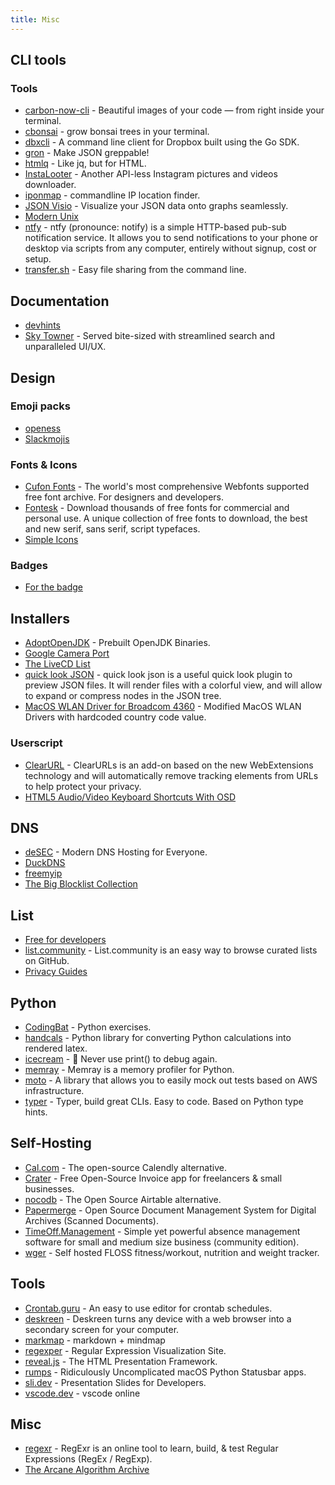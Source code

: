 ```yaml
---
title: Misc
---
```



## CLI tools


### Tools
- [carbon-now-cli](https://github.com/mixn/carbon-now-cli) - Beautiful images of your code — from right inside your terminal.
- [cbonsai](https://gitlab.com/jallbrit/cbonsai) - grow bonsai trees in your terminal.
- [dbxcli](https://github.com/dropbox/dbxcli) - A command line client for Dropbox built using the Go SDK.
- [gron](https://github.com/tomnomnom/gron) - Make JSON greppable!
- [htmlq](https://github.com/mgdm/htmlq) - Like jq, but for HTML.
- [InstaLooter](https://github.com/althonos/InstaLooter) - Another API-less Instagram pictures and videos downloader.
- [iponmap](https://github.com/nogizhopaboroda/iponmap) - commandline IP location finder.
- [JSON Visio](https://github.com/AykutSarac/jsonvisio.com) - Visualize your JSON data onto graphs seamlessly.
- [Modern Unix](https://github.com/ibraheemdev/modern-unix)
- [ntfy](https://ntfy.sh/) - ntfy (pronounce: notify) is a simple HTTP-based pub-sub notification service. It allows you to send notifications to your phone or desktop via scripts from any computer, entirely without signup, cost or setup.
- [transfer.sh](https://transfer.sh/) - Easy file sharing from the command line.


## Documentation
- [devhints](https://devhints.io)
- [Sky Towner](https://skytowner.com) - Served bite-sized with streamlined search and unparalleled UI/UX.

## Design
### Emoji packs
- [openess](https://emoji.openess.dev)
- [Slackmojis](https://slackmojis.com)

### Fonts & Icons
- [Cufon Fonts](https://www.cufonfonts.com/) - The world's most comprehensive Webfonts supported free font archive. For designers and developers.
- [Fontesk](https://fontesk.com/) - Download thousands of free fonts for commercial and personal use. A unique collection of free fonts to download, the best and new serif, sans serif, script typefaces.
- [Simple Icons](https://simpleicons.org)

### Badges
- [For the badge](https://forthebadge.com/)

## Installers
- [AdoptOpenJDK](https://adoptopenjdk.net) - Prebuilt OpenJDK Binaries.
- [Google Camera Port](https://www.celsoazevedo.com/files/android/google-camera/)
- [The LiveCD List](https://livecdlist.com)
- [quick look JSON](http://www.sagtau.com/quicklookjson.html) - quick look json is a useful quick look plugin to preview JSON files. It will render files with a colorful view, and will allow to expand or compress nodes in the JSON tree.
- [MacOS WLAN Driver for Broadcom 4360](https://github.com/alessandro893/MacOS-WLAN-Driver) - Modified MacOS WLAN Drivers with hardcoded country code value.

### Userscript
- [ClearURL](https://github.com/ClearURLs/Addon/) - ClearURLs is an add-on based on the new WebExtensions technology and will automatically remove tracking elements from URLs to help protect your privacy.
- [HTML5 Audio/Video Keyboard Shortcuts With OSD](https://greasyfork.org/en/scripts/390508-html5-audio-video-keyboard-shortcuts-with-osd)

## DNS
- [deSEC](https://desec.io) - Modern DNS Hosting for Everyone.
- [DuckDNS](https://www.duckdns.org)
- [freemyip](https://www.freemyip.com)
- [The Big Blocklist Collection](https://firebog.net)

## List
- [Free for developers](https://free-for.dev/#/)
- [list.community](https://list.community) - List.community is an easy way to browse curated lists on GitHub.
- [Privacy Guides](https://privacyguides.org)


## Python
- [CodingBat](https://codingbat.com/python) - Python exercises.
- [handcals](https://github.com/connorferster/handcalcs) - Python library for converting Python calculations into rendered latex.
- [icecream](https://github.com/gruns/icecream) - 🍦 Never use print() to debug again.
- [memray](https://github.com/bloomberg/memray) - Memray is a memory profiler for Python.
- [moto](https://github.com/spulec/moto) - A library that allows you to easily mock out tests based on AWS infrastructure.
- [typer](https://github.com/tiangolo/typer) - Typer, build great CLIs. Easy to code. Based on Python type hints.


## Self-Hosting
- [Cal.com](https://cal.com/) - The open-source Calendly alternative.
- [Crater](https://craterapp.com) - Free Open-Source Invoice app for freelancers & small businesses.
- [nocodb](https://github.com/nocodb/nocodb) - The Open Source Airtable alternative.
- [Papermerge](https://github.com/ciur/papermerge) - Open Source Document Management System for Digital Archives (Scanned Documents).
- [TimeOff.Management](https://github.com/timeoff-management/timeoff-management-application) - Simple yet powerful absence management software for small and medium size business (community edition).
- [wger](https://github.com/wger-project/docker) - Self hosted FLOSS fitness/workout, nutrition and weight tracker.


## Tools
- [Crontab.guru](https://crontab.guru/) - An easy to use editor for crontab schedules.
- [deskreen](https://github.com/pavlobu/deskreen) - Deskreen turns any device with a web browser into a secondary screen for your computer.
- [markmap](https://markmap.js.org) - markdown + mindmap
- [regexper](https://regexper.com) - Regular Expression Visualization Site.
- [reveal.js](https://revealjs.com) - The HTML Presentation Framework.
- [rumps](https://github.com/jaredks/rumps) - Ridiculously Uncomplicated macOS Python Statusbar apps.
- [sli.dev](https://sli.dev) - Presentation Slides for Developers.
- [vscode.dev](https://vscode.dev) - vscode online

## Misc
- [regexr](https://regexr.com) - RegExr is an online tool to learn, build, & test Regular Expressions (RegEx / RegExp).
- [The Arcane Algorithm Archive](https://www.algorithm-archive.org)
